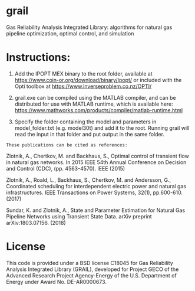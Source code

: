 # grail

Gas Reliability Analysis Integrated Library: algorithms for natural gas pipeline optimization, optimal control, and simulation

# Instructions:

1. Add the IPOPT MEX binary to the root folder, available at https://www.coin-or.org/download/binary/Ipopt/ or included with the Opti toolbox at https://www.inverseproblem.co.nz/OPTI/

2.    grail.exe can be compiled using the MATLAB compiler, and can be distributed for use with MATLAB runtime, which is available here: https://www.mathworks.com/products/compiler/matlab-runtime.html

3.    Specify the folder containing the model and parameters in model_folder.txt (e.g. model30t) and add it to the root. Running grail will read the input in that folder and put output in the same folder.


    These publications can be cited as references:

Zlotnik, A., Chertkov, M. and Backhaus, S.,  Optimal control of transient flow in natural gas networks. In 2015 IEEE 54th Annual Conference on Decision and Control (CDC),  (pp. 4563-4570). IEEE (2015)

Zlotnik, A., Roald, L., Backhaus, S., Chertkov, M. and Andersson, G.,  Coordinated scheduling for interdependent electric power and natural gas infrastructures. IEEE Transactions on Power Systems, 32(1), pp.600-610. (2017)

Sundar, K. and Zlotnik, A., State and Parameter Estimation for Natural Gas Pipeline Networks using Transient State Data. arXiv preprint arXiv:1803.07156. (2018)

# License

This code is provided under a BSD license C18045 for Gas Reliability Analysis Integrated Library (GRAIL), developed for Project GECO of the Advanced Research Project Agency-Energy of the U.S. Department of Energy under Award No. DE-AR0000673.
